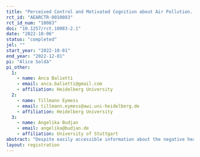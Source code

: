 ```yaml
---
title: "Perceived Control and Motivated Cognition about Air Pollution. "
rct_id: "AEARCTR-0010083"
rct_id_num: "10083"
doi: "10.1257/rct.10083-2.1"
date: "2022-10-06"
status: "completed"
jel: ""
start_year: "2022-10-01"
end_year: "2022-12-01"
pi: "Alice Soldà"
pi_other:
  1:
    - name: Anca Balietti
    - email: anca.balietti@gmail.com
    - affiliation: Heidelberg University
  2:
    - name: Tillmann Eymess
    - email: tillmann.eymess@awi.uni-heidelberg.de
    - affiliation: Heidelberg University
  3:
    - name: Angelika Budjan
    - email: angelika@budjan.de
    - affiliation: University of Stuttgart
abstract: "Despite easily accessible information about the negative health externalities of environmental pollution, households' marginal willingness to pay for environmental quality is surprisingly low. In light of this puzzle, we design a large-scale online experiment to better understand individuals' attitudes towards air pollution-related information. We focus on two mechanisms: information avoidance and memory retention. In addition, we test whether an increase in perceived control over one's own health outcomes reduces failures to attend to information. To do so, participants in the experiment are asked whether they would like to acquire information about the number of life-years lost in their home region due to air pollution. Before participants make their decision, we exogenously increase participants' perceived control over the negative effect of air pollution on their own health, in half of the sample. After indicating their choice, participants either receive information about the number of life-years lost in their county or no information at all, based on a random draw. Participants who do receive information are then asked to recall the number of life-years lost in their county (i) shortly after receiving it and (ii) after two weeks."
layout: registration
---
```


